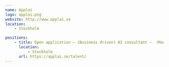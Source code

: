```yaml
---
name: Applai
logo: applai.png
website: http://www.applai.se
location:
    - Stockholm

positions:
    - title: Open application – (Business driven) AI consultant –  (Machine Learning Wizards/Data Engineers/AI Whisperers)
      location:
          - Stockholm
      url: https://applai.se/talent/
---
```

